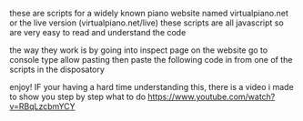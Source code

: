 these are scripts for a widely known piano website named virtualpiano.net or the live version (virtualpiano.net/live) 
these scripts are all javascript so are very easy to read and understand the code

the way they work is by going into inspect page on the website
go to console
type allow pasting
then paste the following code in from one of the scripts in the disposatory

enjoy!
IF your having a hard time understanding this, there is a video i made to show you step by step what to do
https://www.youtube.com/watch?v=RBqLzcbmYCY
